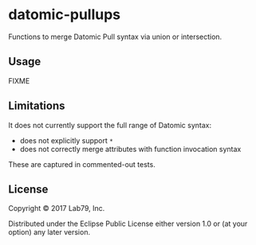 # datomic-pullups

Functions to merge Datomic Pull syntax via union or intersection.

## Usage

FIXME

## Limitations

It does not currently support the full range of Datomic syntax:

- does not explicitly support `*`
- does not correctly merge attributes with function invocation syntax

These are captured in commented-out tests.

## License

Copyright © 2017 Lab79, Inc.

Distributed under the Eclipse Public License either version 1.0 or (at
your option) any later version.
